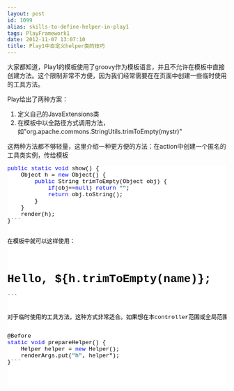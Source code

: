 ```yaml
---
layout: post
id: 1099
alias: skills-to-define-helper-in-play1
tags: PlayFramework1
date: 2012-11-07 13:07:10
title: Play1中自定义helper类的技巧
---
```


大家都知道，Play1的模板使用了groovy作为模板语言，并且不允许在模板中直接创建方法。这个限制非常不方便，因为我们经常需要在在页面中创建一些临时使用的工具方法。

Play给出了两种方案：

1.  定义自己的JavaExtensions类
2.  在模板中以全路径方式调用方法，如"org.apache.commons.StringUtils.trimToEmpty(mystr)"

这两种方法都不够轻量，这里介绍一种更方便的方法：在action中创建一个匿名的工具类实例，传给模板

<pre class="csharpcode"><span class="kwrd">public</span> <span class="kwrd">static</span> <span class="kwrd">void</span> show() {
    Object h = <span class="kwrd">new</span> Object() {
        <span class="kwrd">public</span> String trimToEmpty(Object obj) {
            <span class="kwrd">if</span>(obj==<span class="kwrd">null</span>) <span class="kwrd">return</span> <span class="str">""</span>;
            <span class="kwrd">return</span> obj.toString();
        }
    }
    render(h);
}<style type="text/css">.csharpcode, .csharpcode pre
{
	font-size: small;
	color: black;
	font-family: consolas, "Courier New", courier, monospace;
	background-color: #ffffff;
	/*white-space: pre;*/
}
.csharpcode pre { margin: 0em; }
.csharpcode .rem { color: #008000; }
.csharpcode .kwrd { color: #0000ff; }
.csharpcode .str { color: #006080; }
.csharpcode .op { color: #0000c0; }
.csharpcode .preproc { color: #cc6633; }
.csharpcode .asp { background-color: #ffff00; }
.csharpcode .html { color: #800000; }
.csharpcode .attr { color: #ff0000; }
.csharpcode .alt 
{
	background-color: #f4f4f4;
	width: 100%;
	margin: 0em;
}
.csharpcode .lnum { color: #606060; }
</style>```

在模板中就可以这样使用：

<pre class="csharpcode"><h1>Hello, ${h.trimToEmpty(name)};</h1><style type="text/css">.csharpcode, .csharpcode pre
{
	font-size: small;
	color: black;
	font-family: consolas, "Courier New", courier, monospace;
	background-color: #ffffff;
	/*white-space: pre;*/
}
.csharpcode pre { margin: 0em; }
.csharpcode .rem { color: #008000; }
.csharpcode .kwrd { color: #0000ff; }
.csharpcode .str { color: #006080; }
.csharpcode .op { color: #0000c0; }
.csharpcode .preproc { color: #cc6633; }
.csharpcode .asp { background-color: #ffff00; }
.csharpcode .html { color: #800000; }
.csharpcode .attr { color: #ff0000; }
.csharpcode .alt 
{
	background-color: #f4f4f4;
	width: 100%;
	margin: 0em;
}
.csharpcode .lnum { color: #606060; }
</style>```

对于临时使用的工具方法，这种方式非常适合。如果想在本controller范围或全局范围使用，只需要在合适的地方，创建一个action，使用play.mvc.Before，把它事先放入renderArgs中即可。

<pre class="csharpcode">@Before
<span class="kwrd">static</span> <span class="kwrd">void</span> prepareHelper() {
    Helper helper = <span class="kwrd">new</span> Helper();
    renderArgs.put(<span class="str">"h"</span>, helper");
}```
<style type="text/css">
.csharpcode, .csharpcode pre
{
	font-size: small;
	color: black;
	font-family: consolas, "Courier New", courier, monospace;
	background-color: #ffffff;
	/*white-space: pre;*/
}
.csharpcode pre { margin: 0em; }
.csharpcode .rem { color: #008000; }
.csharpcode .kwrd { color: #0000ff; }
.csharpcode .str { color: #006080; }
.csharpcode .op { color: #0000c0; }
.csharpcode .preproc { color: #cc6633; }
.csharpcode .asp { background-color: #ffff00; }
.csharpcode .html { color: #800000; }
.csharpcode .attr { color: #ff0000; }
.csharpcode .alt 
{
	background-color: #f4f4f4;
	width: 100%;
	margin: 0em;
}
.csharpcode .lnum { color: #606060; }</style>
